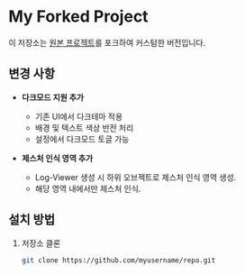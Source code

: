 # My Forked Project

이 저장소는 [원본 프로젝트](https://github.com/original/repo)를 포크하여 커스텀한 버전입니다.

## 변경 사항
- **다크모드 지원 추가**
  - 기존 UI에서 다크테마 적용
  - 배경 및 텍스트 색상 반전 처리
  - 설정에서 다크모드 토글 가능
  
- **제스처 인식 영역 추가**
  - Log-Viewer 생성 시 하위 오브젝트로 제스처 인식 영역 생성.
  - 해당 영역 내에서만 제스처 인식.
  
## 설치 방법
1. 저장소 클론
   ```sh
   git clone https://github.com/myusername/repo.git
